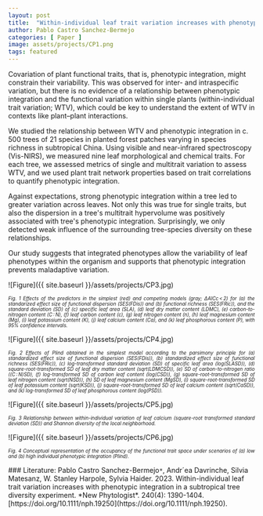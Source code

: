 ```yaml
---
layout: post
title:  "Within-individual leaf trait variation increases with phenotypic integration in a subtropical tree diversity experiment"
author: Pablo Castro Sanchez-Bermejo
categories: [ Paper ]
image: assets/projects/CP1.png
tags: featured
---
```

Covariation of plant functional traits, that is, phenotypic integration, might constrain their variability. This was observed for inter- and intraspecific variation, but there is no evidence of a relationship between phenotypic integration and the functional variation within single plants (within-individual trait variation; WTV), which could be key to understand the extent of WTV in contexts like plant–plant interactions.

We studied the relationship between WTV and phenotypic integration in c. 500 trees of 21 species in planted forest patches varying in species richness in subtropical China. Using visible and near-infrared spectroscopy (Vis-NIRS), we measured nine leaf morphological and chemical traits. For each tree, we assessed metrics of single and multitrait variation to assess WTV, and we used plant trait network properties based on trait correlations to quantify phenotypic integration.

Against expectations, strong phenotypic integration within a tree led to greater variation across leaves. Not only this was true for single traits, but also the dispersion in a tree's multitrait hypervolume was positively associated with tree's phenotypic integration. Surprisingly, we only detected weak influence of the surrounding tree-species diversity on these relationships.

Our study suggests that integrated phenotypes allow the variability of leaf phenotypes within the organism and supports that phenotypic integration prevents maladaptive variation.

![Figure]({{ site.baseurl }}/assets/projects/CP3.jpg)
<p style='text-align: justify;' ><span style="font-style: italic; font-size:70%">Fig. 1 Effects of the predictors in the simplest (red) and competing models (gray; ∆AICc < 2) for (a) the standarized effect size of functional dispersion (SES(FDis)) and (b) functional richness (SES(FRic)), and the standard deviation (SD) of (c) specific leaf area (SLA), (d) leaf dry matter content (LDMC), (e) carbon-to-nitrogen content (C : N), (f) leaf carbon content (c), (g) leaf nitrogen content (n), (h) leaf magnesium content (Mg), (i) leaf potassium content (K), (j) leaf calcium content (Ca), and (k) leaf phosphorous content (P), with 95% confidence intervals. 
</span></p>
![Figure]({{ site.baseurl }}/assets/projects/CP4.jpg)
<p style='text-align: justify;' ><span style="font-style: italic; font-size:70%">Fig. 2 Effects of PIind obtained in the simplest model according to the parsimony principle for (a) standardized effect size of functional dispersion (SES(FDis)), (b) standardized effect size of functional richness (SES(FRic)), (c) log-transformed standard deviation (SD) of specific leaf area (log(SLASD)), (d) square-root-transformed SD of leaf dry matter content (sqrt(LDMCSD)), (e) SD of carbon-to-nitrogen ratio ((C : N)SD), (f) log-transformed SD of carbon leaf content (log(CSD)), (g) square-root-transformed SD of leaf nitrogen content (sqrt(NSD)), (h) SD of leaf magnesium content (MgSD), (i) square-root-transformed SD of leaf potassium content (sqrt(KSD)), (j) square-root-transformed SD of leaf calcium content (sqrt(CaSD)), and (k) log-transformed SD of leaf phosphorous content (log(PSD)). 
</span></p>
![Figure]({{ site.baseurl }}/assets/projects/CP5.jpg)
<p style='text-align: justify;' ><span style="font-style: italic; font-size:70%">Fig. 3 Relationship between within-individual variation of leaf calcium (square-root transformed standard deviation (SD)) and Shannon diversity of the local neighborhood. 
</span></p>
![Figure]({{ site.baseurl }}/assets/projects/CP6.jpg)
<p style='text-align: justify;' ><span style="font-style: italic; font-size:70%">Fig. 4 Conceptual representation of the occupancy of the functional trait space under scenarios of (a) low and (b) high individual phenotypic integration (PIind). 
</span></p>
### Literature:
Pablo Castro Sanchez-Bermejo<code>&ast;</code>, Andr´ea Davrinche, Silvia Matesanz, W. Stanley Harpole, Sylvia Haider. 2023. Within-individual leaf trait variation increases with phenotypic integration in a subtropical tree diversity experiment. *New Phytologist*. 240(4): 1390-1404. [https://doi.org/10.1111/nph.19250](https://doi.org/10.1111/nph.19250).
